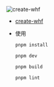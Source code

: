 ![create-whf](https://whf-img.oss-cn-hangzhou.aliyuncs.com/img/h-theme.png)

- [create-whf](https://www.npmjs.com/package/create-whf)

- 使用

  ```sh
  pnpm install

  pnpm dev

  pnpm build

  pnpm lint
  ```
